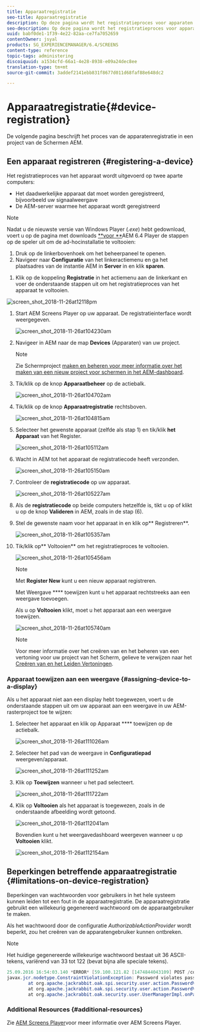 ```yaml
---
title: Apparaatregistratie
seo-title: Apparaatregistratie
description: Op deze pagina wordt het registratieproces voor apparaten in een AEM-schermproject beschreven.
seo-description: Op deze pagina wordt het registratieproces voor apparaten in een AEM-schermproject beschreven.
uuid: babf0de1-1f39-4e22-82aa-ce7fa7052659
contentOwner: jsyal
products: SG_EXPERIENCEMANAGER/6.4/SCREENS
content-type: reference
topic-tags: administering
discoiquuid: a1534cfd-66a1-4e28-8938-e09a24dec8ee
translation-type: tm+mt
source-git-commit: 3addef2141ebb831f8677d011d68faf88e648dc2

---
```



# Apparaatregistratie{#device-registration}

De volgende pagina beschrijft het proces van de apparatenregistratie in een project van de Schermen AEM.

## Een apparaat registreren {#registering-a-device}

Het registratieproces van het apparaat wordt uitgevoerd op twee aparte computers:

* Het daadwerkelijke apparaat dat moet worden geregistreerd, bijvoorbeeld uw signaalweergave
* De AEM-server waarmee het apparaat wordt geregistreerd

>[!NOTE]
>
>Nadat u de nieuwste versie van Windows Player (*.exe*) hebt gedownload, voert u op de pagina met downloads [**voor **](https://download.macromedia.com/screens/)AEM 6.4 Player de stappen op de speler uit om de ad-hocinstallatie te voltooien:
>
>1. Druk op de linkerbovenhoek om het beheerpaneel te openen.
>1. Navigeer naar **Configuratie** van het linkeractiemenu en ga het plaatsadres van de instantie AEM in **Server** in en klik **sparen**.
   >
   >
1. Klik op de koppeling **Registratie** in het actiemenu aan de linkerkant en voer de onderstaande stappen uit om het registratieproces van het apparaat te voltooien.
>



![screen_shot_2018-11-26at12118pm](assets/screen_shot_2018-11-26at12118pm.png)

1. Start AEM Screens Player op uw apparaat. De registratieinterface wordt weergegeven.

   ![screen_shot_2018-11-26at104230am](assets/screen_shot_2018-11-26at104230am.png)

1. Navigeer in AEM naar de map **Devices** (Apparaten) van uw project.

   >[!NOTE]
   >
   >Zie Schermproject [maken en beheren voor meer informatie over het maken van een nieuw project voor schermen in het AEM-dashboard](/help/screens/creating-a-screens-project.md).

1. Tik/klik op de knop **Apparaatbeheer** op de actiebalk.

   ![screen_shot_2018-11-26at104702am](assets/screen_shot_2018-11-26at104702am.png)

1. Tik/klik op de knop **Apparaatregistratie** rechtsboven.

   ![screen_shot_2018-11-26at104815am](assets/screen_shot_2018-11-26at104815am.png)

1. Selecteer het gewenste apparaat (zelfde als stap 1) en tik/klik **het Apparaat** van het Register.

   ![screen_shot_2018-11-26at105112am](assets/screen_shot_2018-11-26at105112am.png)

1. Wacht in AEM tot het apparaat de registratiecode heeft verzonden.

   ![screen_shot_2018-11-26at105150am](assets/screen_shot_2018-11-26at105150am.png)

1. Controleer de **registratiecode** op uw apparaat.

   ![screen_shot_2018-11-26at105227am](assets/screen_shot_2018-11-26at105227am.png)

1. Als de **registratiecode** op beide computers hetzelfde is, tikt u op of klikt u op de knop **Valideren** in AEM, zoals in de stap (6).
1. Stel de gewenste naam voor het apparaat in en klik op** Registreren**.

   ![screen_shot_2018-11-26at105357am](assets/screen_shot_2018-11-26at105357am.png)

1. Tik/klik op** Voltooien** om het registratieproces te voltooien.

   ![screen_shot_2018-11-26at105456am](assets/screen_shot_2018-11-26at105456am.png)

   >[!NOTE]
   >
   >Met **Register New** kunt u een nieuw apparaat registreren.
   >
   >Met Weergave **** toewijzen kunt u het apparaat rechtstreeks aan een weergave toevoegen.

   Als u op **Voltooien** klikt, moet u het apparaat aan een weergave toewijzen.

   ![screen_shot_2018-11-26at105740am](assets/screen_shot_2018-11-26at105740am.png)

   >[!NOTE]
   >
   >Voor meer informatie over het creëren van en het beheren van een vertoning voor uw project van het Scherm, gelieve te verwijzen naar het [Creëren van en het Leiden Vertoningen](/help/screens/managing-displays.md).

### Apparaat toewijzen aan een weergave {#assigning-device-to-a-display}

Als u het apparaat niet aan een display hebt toegewezen, voert u de onderstaande stappen uit om uw apparaat aan een weergave in uw AEM-rasterproject toe te wijzen:

1. Selecteer het apparaat en klik op Apparaat **** toewijzen op de actiebalk.

   ![screen_shot_2018-11-26at111026am](assets/screen_shot_2018-11-26at111026am.png)

1. Selecteer het pad van de weergave in **Configuratiepad** weergeven/apparaat.

   ![screen_shot_2018-11-26at111252am](assets/screen_shot_2018-11-26at111252am.png)

1. Klik op **Toewijzen** wanneer u het pad selecteert.

   ![screen_shot_2018-11-26at111722am](assets/screen_shot_2018-11-26at111722am.png)

1. Klik op **Voltooien** als het apparaat is toegewezen, zoals in de onderstaande afbeelding wordt getoond.

   ![screen_shot_2018-11-26at112041am](assets/screen_shot_2018-11-26at112041am.png)

   Bovendien kunt u het weergavedashboard weergeven wanneer u op **Voltooien** klikt.

   ![screen_shot_2018-11-26at112154am](assets/screen_shot_2018-11-26at112154am.png)

## Beperkingen betreffende apparaatregistratie {#limitations-on-device-registration}

Beperkingen van wachtwoorden voor gebruikers in het hele systeem kunnen leiden tot een fout in de apparaatregistratie. De apparaatregistratie gebruikt een willekeurig gegenereerd wachtwoord om de apparaatgebruiker te maken.

Als het wachtwoord door de configuratie *AuthorizableActionProvider* wordt beperkt, zou het creëren van de apparatengebruiker kunnen ontbreken.

>[!NOTE]
>
>Het huidige gegenereerde willekeurige wachtwoord bestaat uit 36 ASCII-tekens, variërend van 33 tot 122 (bevat bijna alle speciale tekens).

```java
25.09.2016 16:54:03.140 *ERROR* [59.100.121.82 [1474844043109] POST /content/screens/svc/registration HTTP/1.1] com.adobe.cq.screens.device.registration.impl.RegistrationServlet Error during device registration
javax.jcr.nodetype.ConstraintViolationException: Password violates password constraint (^(?=.*\d).{7,9}$).
        at org.apache.jackrabbit.oak.spi.security.user.action.PasswordValidationAction.validatePassword(PasswordValidationAction.java:105)
        at org.apache.jackrabbit.oak.spi.security.user.action.PasswordValidationAction.onPasswordChange(PasswordValidationAction.java:76)
        at org.apache.jackrabbit.oak.security.user.UserManagerImpl.onPasswordChange(UserManagerImpl.java:308)
```

### Additional Resources {#additional-resources}

Zie [AEM Screens Player](/help/screens/working-with-screens-player.md)voor meer informatie over AEM Screens Player.
